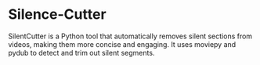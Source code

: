 # Silence-Cutter
SilentCutter is a Python tool that automatically removes silent sections from videos, making them more concise and engaging. It uses moviepy and pydub to detect and trim out silent segments.
